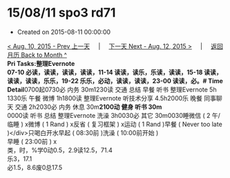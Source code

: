 # 15/08/11 spo3 rd71

* Created on 2015-08-11 00:00:00

[&lt; Aug. 10, 2015 - Prev 上一天](d10.md)     \|     [下一天 Next - Aug. 12, 2015 &gt;](d12.md)     \|     [返回月历 Back to Month ^](index.md)   
**Pri Tasks:**整理Evernote  
07-10 必读，读读，读读，读读，11-14 读读，读乐，乐读，读读，15-18 读读，读读，读读，乐乐，19-22 乐乐，必动，读读，读读，23-00 读读，必。**\# Time Detail**0700起0730必 内务 30m1230读 交通 总结 早餐 听书 整理Evernote 5h  
1330乐 午餐 微博 1h1800读 整理Evernote 听技术分享 4.5h2000乐 晚餐 同事聊天 交通 2h2030必 内务 休息 30m**2100动 健身 听书 30m**  
0000读 听书 总结 整理Evernote 洗澡 3h0030必 其它 30m0030睡微信 \( 2 午/临睡 \) x微博 \( 1 Rand \) x反省 \( 复习框架 \) x运动 \( 1 Rand \)早餐 \( Never too late \)&lt;/div&gt;只喝白开水早起 \( 08:30前 \)洗澡 \( 10:00前开始 \)  
早睡 \( 23:00前 \) x  
类，时，%学0动0.5，2.9读12.5，71.4  
乐3，17.1  
必1.5，8.6废0总17.5

